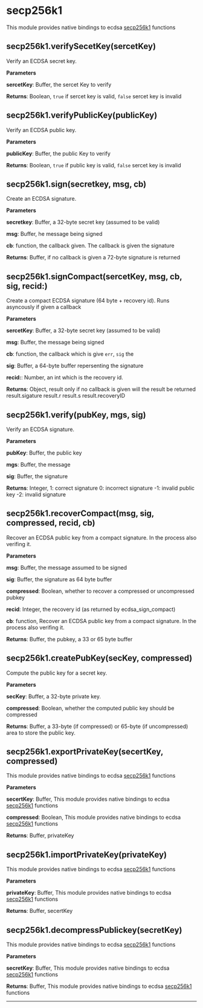 secp256k1
===

This module provides native bindings to ecdsa [secp256k1](https://github.com/bitcoin/secp256k1) functions

secp256k1.verifySecetKey(sercetKey) 
-----------------------------
Verify an ECDSA secret key.

**Parameters**

**sercetKey**: Buffer, the sercet Key to verify

**Returns**: Boolean, `true` if sercet key is valid, `false` sercet key is invalid

secp256k1.verifyPublicKey(publicKey) 
-----------------------------
Verify an ECDSA public key.

**Parameters**

**publicKey**: Buffer, the public Key to verify

**Returns**: Boolean, `true` if public key is valid, `false` sercet key is invalid

secp256k1.sign(secretkey, msg, cb) 
-----------------------------
Create an ECDSA signature.

**Parameters**

**secretkey**: Buffer, a 32-byte secret key (assumed to be valid)

**msg**: Buffer, he message being signed

**cb**: function, the callback given. The callback is given the signature

**Returns**: Buffer, if no callback is given a 72-byte signature is returned

secp256k1.signCompact(sercetKey, msg, cb, sig, recid:) 
-----------------------------
Create a compact ECDSA signature (64 byte + recovery id). Runs asyncously
if given a callback

**Parameters**

**sercetKey**: Buffer, a 32-byte secret key (assumed to be valid)

**msg**: Buffer, the message being signed

**cb**: function, the callback which is give `err`, `sig` the

**sig**: Buffer, a 64-byte buffer repersenting the signature

**recid:**: Number, an int which is the recovery id.

**Returns**: Object, result only if no callback is given will the result be returned
   result.sigature
   result.r
   result.s
   result.recoveryID

secp256k1.verify(pubKey, mgs, sig) 
-----------------------------
Verify an ECDSA signature.

**Parameters**

**pubKey**: Buffer, the public key

**mgs**: Buffer, the message

**sig**: Buffer, the signature

**Returns**: Integer, 1: correct signature
   0: incorrect signature
  -1: invalid public key
  -2: invalid signature

secp256k1.recoverCompact(msg, sig, compressed, recid, cb) 
-----------------------------
Recover an ECDSA public key from a compact signature. In the process also verifing it.

**Parameters**

**msg**: Buffer, the message assumed to be signed

**sig**: Buffer, the signature as 64 byte buffer

**compressed**: Boolean, whether to recover a compressed or uncompressed pubkey

**recid**: Integer, the recovery id (as returned by ecdsa_sign_compact)

**cb**: function, Recover an ECDSA public key from a compact signature. In the process also verifing it.

**Returns**: Buffer, the pubkey, a 33 or 65 byte buffer

secp256k1.createPubKey(secKey, compressed) 
-----------------------------
Compute the public key for a secret key.

**Parameters**

**secKey**: Buffer, a 32-byte private key.

**compressed**: Boolean, whether the computed public key should be compressed

**Returns**: Buffer, a 33-byte (if compressed) or 65-byte (if uncompressed) area to store the public key.

secp256k1.exportPrivateKey(secertKey, compressed) 
-----------------------------
This module provides native bindings to ecdsa [secp256k1](https://github.com/bitcoin/secp256k1) functions

**Parameters**

**secertKey**: Buffer, This module provides native bindings to ecdsa [secp256k1](https://github.com/bitcoin/secp256k1) functions

**compressed**: Boolean, This module provides native bindings to ecdsa [secp256k1](https://github.com/bitcoin/secp256k1) functions

**Returns**: Buffer, privateKey

secp256k1.importPrivateKey(privateKey) 
-----------------------------
This module provides native bindings to ecdsa [secp256k1](https://github.com/bitcoin/secp256k1) functions

**Parameters**

**privateKey**: Buffer, This module provides native bindings to ecdsa [secp256k1](https://github.com/bitcoin/secp256k1) functions

**Returns**: Buffer, secertKey

secp256k1.decompressPublickey(secretKey) 
-----------------------------
This module provides native bindings to ecdsa [secp256k1](https://github.com/bitcoin/secp256k1) functions

**Parameters**

**secretKey**: Buffer, This module provides native bindings to ecdsa [secp256k1](https://github.com/bitcoin/secp256k1) functions

**Returns**: Buffer, This module provides native bindings to ecdsa [secp256k1](https://github.com/bitcoin/secp256k1) functions


---








